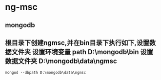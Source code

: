 ng-msc
========
mongodb
-----
根目录下创建ngmsc,并在bin目录下执行如下,设置数据文件夹
设置环境变量 path	D:\mongodb\bin
设置数据文件夹 D:\mongodb\data\ngmsc
-------
```
mongod --dbpath D:\mongodb\data\ngmsc
```
